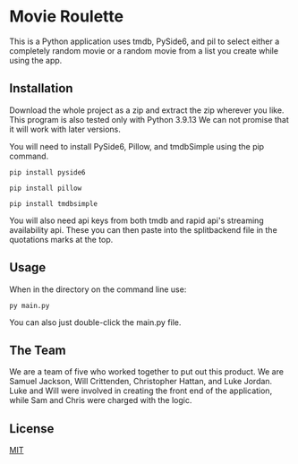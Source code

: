 # Movie Roulette

This is a Python application uses tmdb, PySide6, and pil to select either a completely random movie or a random movie from a list you create while using the app.

## Installation

Download the whole project as a zip and extract the zip wherever you like. This program is also tested only with Python 3.9.13 We can not promise that it will work with later versions.

You will need to install PySide6, Pillow, and tmdbSimple using the pip command.
```
pip install pyside6

pip install pillow

pip install tmdbsimple
```
You will also need api keys from both tmdb and rapid api's streaming availability api. These you can then paste into the splitbackend file in the quotations marks at the top.


## Usage

When in the directory on the command line use:
```
py main.py
```
You can also just double-click the main.py file.

## The Team

We are a team of five who worked together to put out this product. We are Samuel Jackson, Will Crittenden, Christopher Hattan, and Luke Jordan.
Luke and Will were involved in creating the front end of the application, while Sam and Chris were charged with the logic.


## License

[MIT](https://choosealicense.com/licenses/mit/)
